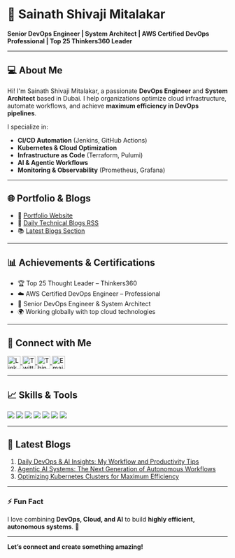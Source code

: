 # 👋 Sainath Shivaji Mitalakar

**Senior DevOps Engineer | System Architect | AWS Certified DevOps Professional | Top 25 Thinkers360 Leader**

---

## 💻 About Me
Hi! I'm Sainath Shivaji Mitalakar, a passionate **DevOps Engineer** and **System Architect** based in Dubai. I help organizations optimize cloud infrastructure, automate workflows, and achieve **maximum efficiency in DevOps pipelines**.  

I specialize in:  
- **CI/CD Automation** (Jenkins, GitHub Actions)  
- **Kubernetes & Cloud Optimization**  
- **Infrastructure as Code** (Terraform, Pulumi)  
- **AI & Agentic Workflows**  
- **Monitoring & Observability** (Prometheus, Grafana)  

---

## 🌐 Portfolio & Blogs
- 🔗 [Portfolio Website](https://sainathmitalakar.github.io)  
- 📰 [Daily Technical Blogs RSS](https://sainathmitalakar.github.io/rss.xml)  
- 📚 [Latest Blogs Section](https://sainathmitalakar.github.io/#blog-section)

---

## 📊 Achievements & Certifications
- 🏆 Top 25 Thought Leader – Thinkers360  
- ☁️ AWS Certified DevOps Engineer – Professional  
- 💼 Senior DevOps Engineer & System Architect  
- 🌍 Working globally with top cloud technologies  

---

## 🔗 Connect with Me
<p align="left">
  <a href="https://www.linkedin.com/in/sainathmitalakar/" target="_blank">
    <img align="center" src="https://cdn.jsdelivr.net/npm/simple-icons@v8/icons/linkedin.svg" alt="LinkedIn" height="30" width="30" />
  </a>
  <a href="https://twitter.com/saimitalakar" target="_blank">
    <img align="center" src="https://cdn.jsdelivr.net/npm/simple-icons@v8/icons/twitter.svg" alt="Twitter" height="30" width="30" />
  </a>
  <a href="https://www.thinkers360.com/tl/profiles/view/31566" target="_blank">
    <img align="center" src="https://cdn.jsdelivr.net/npm/simple-icons@v8/icons/thinkers360.svg" alt="Thinkers360" height="30" width="30" />
  </a>
  <a href="mailto:sainath8855@gmail.com" target="_blank">
    <img align="center" src="https://cdn.jsdelivr.net/npm/simple-icons@v8/icons/gmail.svg" alt="Email" height="30" width="30" />
  </a>
</p>

---

## 📈 Skills & Tools
<p align="left">
  <img src="https://img.shields.io/badge/DevOps-Kubernetes-blue?style=flat-square&logo=kubernetes" />
  <img src="https://img.shields.io/badge/CI/CD-Jenkins-red?style=flat-square&logo=jenkins" />
  <img src="https://img.shields.io/badge/Cloud-AWS-orange?style=flat-square&logo=amazon-aws" />
  <img src="https://img.shields.io/badge/IaC-Terraform-lightblue?style=flat-square&logo=terraform" />
  <img src="https://img.shields.io/badge/Monitoring-Prometheus-yellow?style=flat-square&logo=prometheus" />
  <img src="https://img.shields.io/badge/GitHub Actions-purple?style=flat-square&logo=githubactions" />
  <img src="https://img.shields.io/badge/AI-AgenticAI-pink?style=flat-square" />
</p>

---

## 📢 Latest Blogs
1. [Daily DevOps & AI Insights: My Workflow and Productivity Tips](https://sainathmitalakar.github.io/#blog-section)  
2. [Agentic AI Systems: The Next Generation of Autonomous Workflows](https://sainathmitalakar.github.io/#blog-section)  
3. [Optimizing Kubernetes Clusters for Maximum Efficiency](https://sainathmitalakar.github.io/#blog-section)  

---

### ⚡ Fun Fact
I love combining **DevOps, Cloud, and AI** to build **highly efficient, autonomous systems**. 🚀  

---

**Let’s connect and create something amazing!**

